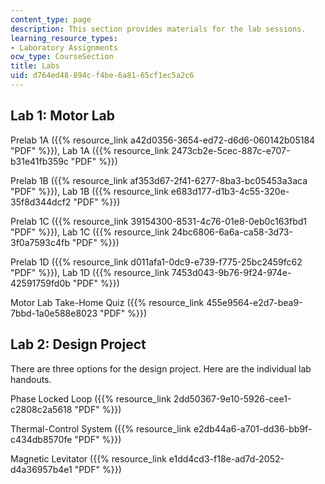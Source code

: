 ```yaml
---
content_type: page
description: This section provides materials for the lab sessions.
learning_resource_types:
- Laboratory Assignments
ocw_type: CourseSection
title: Labs
uid: d764ed48-894c-f4be-6a81-65cf1ec5a2c6
---
```


Lab 1: Motor Lab
----------------

Prelab 1A ({{% resource_link a42d0356-3654-ed72-d6d6-060142b05184 "PDF" %}}), Lab 1A ({{% resource_link 2473cb2e-5cec-887c-e707-b31e41fb359c "PDF" %}})

Prelab 1B ({{% resource_link af353d67-2f41-6277-8ba3-bc05453a3aca "PDF" %}}), Lab 1B ({{% resource_link e683d177-d1b3-4c55-320e-35f8d344dcf2 "PDF" %}})

Prelab 1C ({{% resource_link 39154300-8531-4c76-01e8-0eb0c163fbd1 "PDF" %}}), Lab 1C ({{% resource_link 24bc6806-6a6a-ca58-3d73-3f0a7593c4fb "PDF" %}})

Prelab 1D ({{% resource_link d011afa1-0dc9-e739-f775-25bc2459fc62 "PDF" %}}), Lab 1D ({{% resource_link 7453d043-9b76-9f24-974e-42591759fd0b "PDF" %}})

Motor Lab Take-Home Quiz ({{% resource_link 455e9564-e2d7-bea9-7bbd-1a0e588e8023 "PDF" %}})

Lab 2: Design Project
---------------------

There are three options for the design project. Here are the individual lab handouts.

Phase Locked Loop ({{% resource_link 2dd50367-9e10-5926-cee1-c2808c2a5618 "PDF" %}})

Thermal-Control System ({{% resource_link e2db44a6-a701-dd36-bb9f-c434db8570fe "PDF" %}})

Magnetic Levitator ({{% resource_link e1dd4cd3-f18e-ad7d-2052-d4a36957b4e1 "PDF" %}})